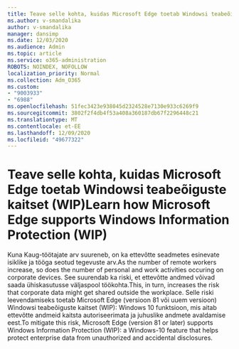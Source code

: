 ```yaml
---
title: Teave selle kohta, kuidas Microsoft Edge toetab Windowsi teabeõiguste kaitset (WIP)
ms.author: v-smandalika
author: v-smandalika
manager: dansimp
ms.date: 12/03/2020
ms.audience: Admin
ms.topic: article
ms.service: o365-administration
ROBOTS: NOINDEX, NOFOLLOW
localization_priority: Normal
ms.collection: Adm_O365
ms.custom:
- "9003933"
- "6988"
ms.openlocfilehash: 51fec3423e938045d2324528e7130e933c6269f9
ms.sourcegitcommit: 3802f2f4db4f53a408a360187db67f2296448c21
ms.translationtype: MT
ms.contentlocale: et-EE
ms.lasthandoff: 12/09/2020
ms.locfileid: "49677322"
---
```

# <a name="learn-how-microsoft-edge-supports-windows-information-protection-wip"></a><span data-ttu-id="7be32-102">Teave selle kohta, kuidas Microsoft Edge toetab Windowsi teabeõiguste kaitset (WIP)</span><span class="sxs-lookup"><span data-stu-id="7be32-102">Learn how Microsoft Edge supports Windows Information Protection (WIP)</span></span>

<span data-ttu-id="7be32-103">Kuna Kaug-töötajate arv suureneb, on ka ettevõtte seadmetes esinevate isiklike ja tööga seotud tegevuste arv.</span><span class="sxs-lookup"><span data-stu-id="7be32-103">As the number of remote workers increase, so does the number of personal and work activities occuring on corporate devices.</span></span> <span data-ttu-id="7be32-104">See suurendab ka riski, et ettevõtte andmed võivad saada ühiskasutusse väljaspool töökohta.</span><span class="sxs-lookup"><span data-stu-id="7be32-104">This, in turn, increases the risk that corporate data might get shared outside the workplace.</span></span> <span data-ttu-id="7be32-105">Selle riski leevendamiseks toetab Microsoft Edge (versioon 81 või uuem versioon) Windowsi teabeõiguste kaitset (WIP): Windows 10 funktsioon, mis aitab ettevõtte andmeid kaitsta autoriseerimata ja juhuslike andmete avaldamise eest.</span><span class="sxs-lookup"><span data-stu-id="7be32-105">To mitigate this risk, Microsoft Edge (version 81 or later) supports Windows Information Protection (WIP): a Windows-10 feature that helps protect enterprise data from unauthorized and accidental disclosures.</span></span>
